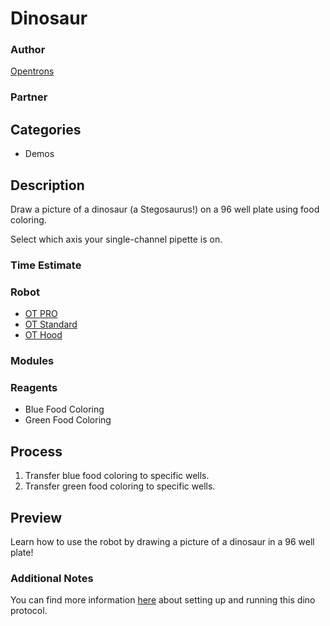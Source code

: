 # Dinosaur

### Author
[Opentrons](https://opentrons.com/)

### Partner

## Categories
* Demos

## Description
Draw a picture of a dinosaur (a Stegosaurus!) on a 96 well plate using food coloring.

Select which axis your single-channel pipette is on.

### Time Estimate

### Robot
* [OT PRO](https://opentrons.com/ot-one-pro)
* [OT Standard](https://opentrons.com/ot-one-standard)
* [OT Hood](https://opentrons.com/ot-one-hood)

### Modules

### Reagents
* Blue Food Coloring
* Green Food Coloring

## Process
1. Transfer blue food coloring to specific wells.
2. Transfer green food coloring to specific wells.


## Preview
Learn how to use the robot by drawing a picture of a dinosaur in a 96 well plate!

### Additional Notes
You can find more information [here](https://support.opentrons.com/getting-started/software-setup/dinosaur-protocol) about setting up and running this dino protocol.
